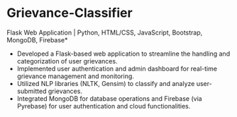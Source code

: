 # Grievance-Classifier
Flask Web Application | Python, HTML/CSS, JavaScript, Bootstrap, MongoDB, Firebase*  
- Developed a Flask-based web application to streamline the handling and categorization of user grievances.  
- Implemented user authentication and admin dashboard for real-time grievance management and monitoring.  
- Utilized NLP libraries (NLTK, Gensim) to classify and analyze user-submitted grievances.  
- Integrated MongoDB for database operations and Firebase (via Pyrebase) for user authentication and cloud functionalities.  

